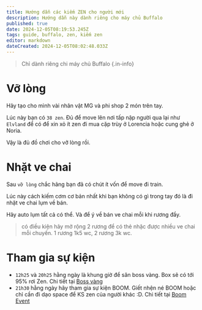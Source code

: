 ```yaml
---
title: Hướng dẫn các kiếm ZEN cho người mới
description: Hướng dẫn này dành riêng cho máy chủ Buffalo
published: true
date: 2024-12-05T08:19:53.245Z
tags: guide, buffalo, zen, kiếm zen
editor: markdown
dateCreated: 2024-12-05T08:02:48.033Z
---
```


> Chỉ dành riêng chi máy chủ Buffalo
{.in-info}

# Vỡ lòng

Hãy tạo cho mình vài nhân vật MG và phi shop 2 món trên tay.

Lúc này bạn có `38 zen`. Đủ để move lên nơi tấp nập người qua lại như `Elvland` để có để xin xỏ ít zen đi mua cặp trùy ở Lorencia hoặc cung ghẻ ở Noria.

Vậy là đủ đồ chơi cho vỡ lòng rồi.

# Nhặt ve chai

Sau `vỡ lòng` chắc hãng bạn đã có chút ít vốn để move đi train.

Lúc này cách kiếm cơm cơ bản nhất khi bạn không có gì trong tay đó là đi nhặt ve chai lụm về bán.

Hãy auto lụm tất cả có thể. Và để ý về bán ve chai mỗi khi rương đầy.

> có điều kiện hãy mở rộng 2 rương để có thẻ nhặc được nhiều ve chai mỗi chuyến. 1 rương 1k5 wc, 2 rương 3k wc.

# Tham gia sự kiện

- `12h25` và `20h25` hằng ngày là khung giờ để săn boss vàng. Box sẽ có tới 95% rơi Zen. Chi tiết tại [Boss vàng](/vi/events/invasion-of-dourados)
- `21h30` hằng ngày hãy tham gia sự kiện BOOM. Giết nhện né BOOM hoặc chỉ cần đi dạo space để KS zen của người khác :D. Chi tiết tại [Boom Event](/vi/events/boom)


